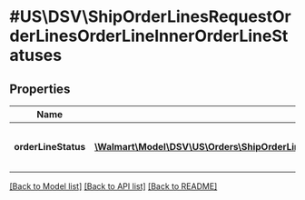 # #US\DSV\ShipOrderLinesRequestOrderLinesOrderLineInnerOrderLineStatuses

## Properties

Name | Type | Description | Notes
------------ | ------------- | ------------- | -------------
**orderLineStatus** | [**\Walmart\Model\DSV\US\Orders\ShipOrderLinesRequestOrderLinesOrderLineInnerOrderLineStatusesOrderLineStatusInner[]**](ShipOrderLinesRequestOrderLinesOrderLineInnerOrderLineStatusesOrderLineStatusInner.md) | Details about the Order Line status |


[[Back to Model list]](../) [[Back to API list]](../../Api/US/DSV) [[Back to README]](../../README.md)
